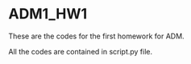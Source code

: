 # ADM1_HW1
These are the codes for the first homework for ADM. 

All the codes are contained in script.py file. 
